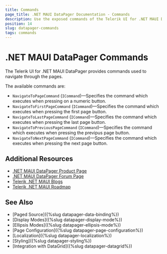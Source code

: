 ```yaml
---
title: Commands
page_title: .NET MAUI DataPager Documentation - Commands
description: Use the exposed commands of the Telerik UI for .NET MAUI DataPager to navigate throught the pages.
position: 14
slug: datapager-commands
tags: commands
---
```


# .NET MAUI DataPager Commands

The Telerik UI for .NET MAUI DataPager provides commands used to navigate through the pages.

The available commands are:

* `NavigateToPageCommand` (`ICommand`)&mdash;Specifies the command which executes when pressing on a numeric button.
* `NavigateToFirstPageCommand` (`ICommand`)&mdash;Specifies the command which executes when pressing the first page button.
* `NavigateToLastPageCommand` (`ICommand`)&mdash;Specifies the command which executes when pressing the last page button.
* `NavigateToPreviousPageCommand` (`ICommand`)&mdash;Specifies the command which executes when pressing the previpus page button.
* `NavigateToNextPageCommand` (`ICommand`)&mdash;Specifies the command which executes when pressing the next page button.

## Additional Resources

- [.NET MAUI DataPager Product Page](https://www.telerik.com/maui-ui/datagrid)
- [.NET MAUI DataPager Forum Page](https://www.telerik.com/forums/maui?tagId=1801)
- [Telerik .NET MAUI Blogs](https://www.telerik.com/blogs/mobile-net-maui)
- [Telerik .NET MAUI Roadmap](https://www.telerik.com/support/whats-new/maui-ui/roadmap)

## See Also

- [Paged Source]({%slug datapager-data-binding%})
- [Display Modes]({%slug datapager-display-mode%})
- [Ellipsis Modes]({%slug datapager-ellipsis-mode%})
- [Page Configuration]({%slug datapager-page-configuration%})
- [Localization]({%slug datapager-localization%})
- [Styling]({%slug datapager-styling%})
- [Integration with DataGrid]({%slug datapager-datagrid%})